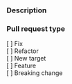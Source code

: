 ### Description

<!-- 
    Required
    Add here detailed changes summary, testing results, dependencies 
    Good example: https://os.mbed.com/docs/latest/reference/workflow.html (Pull request template)
-->


### Pull request type

<!-- 
    Required
    Please add only one X to one of the following types. Do not fill multiple types (split the pull request otherwise) or
    change the layout.

    [X] Fix
    [ ] Refactor
    [ ] New target
    [ ] Feature
    [ ] Breaking change
-->

[ ] Fix  
[ ] Refactor  
[ ] New target  
[ ] Feature  
[ ] Breaking change
